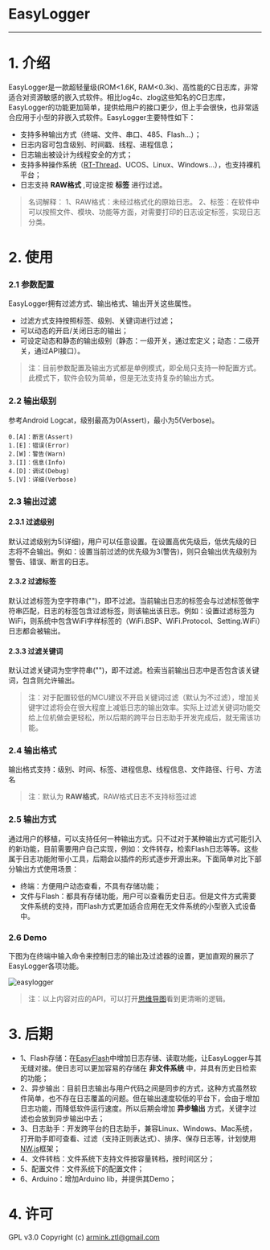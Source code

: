 # EasyLogger

---

# 1. 介绍

EasyLogger是一款超轻量级(ROM<1.6K, RAM<0.3k)、高性能的C日志库，非常适合对资源敏感的嵌入式软件。相比log4c、zlog这些知名的C日志库，EasyLogger的功能更加简单，提供给用户的接口更少，但上手会很快，也非常适合应用于小型的非嵌入式软件。EasyLogger主要特性如下：

- 支持多种输出方式（终端、文件、串口、485、Flash...）；
- 日志内容可包含级别、时间戳、线程、进程信息；
- 日志输出被设计为线程安全的方式；
- 支持多种操作系统（[RT-Thread](http://www.rt-thread.org/)、UCOS、Linux、Windows...），也支持裸机平台；
- 日志支持 **RAW格式** ,可设定按 **标签** 进行过滤。

> 名词解释：
1、RAW格式：未经过格式化的原始日志。
2、标签：在软件中可以按照文件、模块、功能等方面，对需要打印的日志设定标签，实现日志分类。

# 2. 使用

### 2.1 参数配置

EasyLogger拥有过滤方式、输出格式、输出开关这些属性。

- 过滤方式支持按照标签、级别、关键词进行过滤；
- 可以动态的开启/关闭日志的输出；
- 可设定动态和静态的输出级别（静态：一级开关，通过宏定义；动态：二级开关，通过API接口）。

> 注：目前参数配置及输出方式都是单例模式，即全局只支持一种配置方式。此模式下，软件会较为简单，但是无法支持复杂的输出方式。

### 2.2 输出级别

参考Android Logcat，级别最高为0(Assert)，最小为5(Verbose)。

```
0.[A]：断言(Assert)
1.[E]：错误(Error)
2.[W]：警告(Warn)
3.[I]：信息(Info)
4.[D]：调试(Debug)
5.[V]：详细(Verbose)
```

### 2.3 输出过滤

#### 2.3.1 过滤级别

默认过滤级别为5(详细)，用户可以任意设置。在设置高优先级后，低优先级的日志将不会输出。例如：设置当前过滤的优先级为3(警告)，则只会输出优先级别为警告、错误、断言的日志。

#### 2.3.2 过滤标签

默认过滤标签为空字符串("")，即不过滤。当前输出日志的标签会与过滤标签做字符串匹配，日志的标签包含过滤标签，则该输出该日志。例如：设置过滤标签为WiFi，则系统中包含WiFi字样标签的（WiFi.BSP、WiFi.Protocol、Setting.WiFi）日志都会被输出。

#### 2.3.3 过滤关键词

默认过滤关键词为空字符串("")，即不过滤。检索当前输出日志中是否包含该关键词，包含则允许输出。

> 注：对于配置较低的MCU建议不开启关键词过滤（默认为不过滤），增加关键字过滤将会在很大程度上减低日志的输出效率。实际上过滤关键词功能交给上位机做会更轻松，所以后期的跨平台日志助手开发完成后，就无需该功能。

### 2.4 输出格式

输出格式支持：级别、时间、标签、进程信息、线程信息、文件路径、行号、方法名

> 注：默认为 **RAW格式**，RAW格式日志不支持标签过滤

### 2.5 输出方式

通过用户的移植，可以支持任何一种输出方式。只不过对于某种输出方式可能引入的新功能，目前需要用户自己实现，例如：文件转存，检索Flash日志等等。这些属于日志功能附带小工具，后期会以插件的形式逐步开源出来。下面简单对比下部分输出方式使用场景：

- 终端：方便用户动态查看，不具有存储功能；
- 文件与Flash：都具有存储功能，用户可以查看历史日志。但是文件方式需要文件系统的支持，而Flash方式更加适合应用在无文件系统的小型嵌入式设备中。

### 2.6 Demo

下图为在终端中输入命令来控制日志的输出及过滤器的设置，更加直观的展示了EasyLogger各项功能。

![easylogger](https://raw.githubusercontent.com/armink/EasyLogger/master/docs/images/EasyLoggerDemo.gif)

> 注：以上内容对应的API，可以打开[思维导图](http://naotu.baidu.com/viewshare.html?shareId=ausqm3j44f4k)看到更清晰的逻辑。

# 3. 后期

- 1、Flash存储：在[EasyFlash](https://github.com/armink/EasyFlash)中增加日志存储、读取功能，让EasyLogger与其无缝对接。使日志可以更加容易的存储在 **非文件系统** 中，并具有历史日检索的功能；
- 2、异步输出：目前日志输出与用户代码之间是同步的方式，这种方式虽然软件简单，也不存在日志覆盖的问题。但在输出速度较低的平台下，会由于增加日志功能，而降低软件运行速度。所以后期会增加 **异步输出** 方式，关键字过滤也会放到异步输出中去；
- 3、日志助手：开发跨平台的日志助手，兼容Linux、Windows、Mac系统，打开助手即可查看、过滤（支持正则表达式）、排序、保存日志等，计划使用[NW.js](http://www.oschina.net/p/nwjs)框架；
- 4、文件转档：文件系统下支持文件按容量转档，按时间区分；
- 5、配置文件：文件系统下的配置文件；
- 6、Arduino：增加Arduino lib，并提供其Demo；

# 4. 许可

GPL v3.0 Copyright (c) armink.ztl@gmail.com

